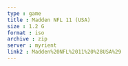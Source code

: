 ```yaml
---
type : game
title : Madden NFL 11 (USA)
size : 1.2 G
format : iso
archive : zip
server : myrient
link2 : Madden%20NFL%2011%20%28USA%29
---
```

